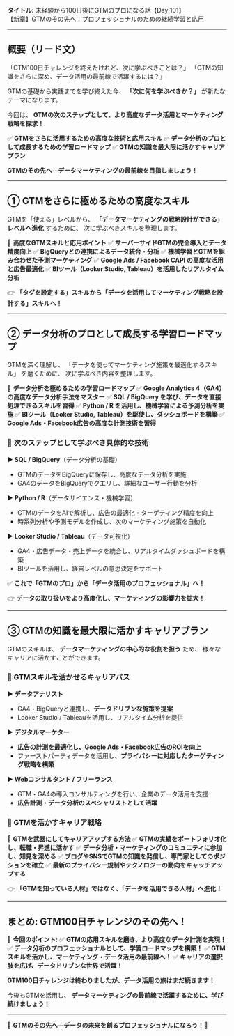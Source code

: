 **タイトル:**
未経験から100日後にGTMのプロになる話【Day 101】\
【新章】GTMのその先へ：プロフェッショナルのための継続学習と応用

---

## **概要（リード文）**

「GTM100日チャレンジを終えたけれど、次に学ぶべきことは？」
「GTMの知識をさらに深め、データ活用の最前線で活躍するには？」

GTMの基礎から実践までを学び終えた今、
**「次に何を学ぶべきか？」** が新たなテーマになります。

今回は、 **GTMの次のステップとして、より高度なデータ活用とマーケティング戦略を探求！**

✅ **GTMをさらに活用するための高度な技術と応用スキル**
✅ **データ分析のプロとして成長するための学習ロードマップ**
✅ **GTMの知識を最大限に活かすキャリアプラン**

**GTMのその先へ—データマーケティングの最前線を目指しましょう！**

---

## **① GTMをさらに極めるための高度なスキル**

GTMを「使える」レベルから、
**「データマーケティングの戦略設計ができる」レベルへ進化** するために、
次に学ぶべきスキルを整理します。

📌 **高度なGTMスキルと応用ポイント**
✅ **サーバーサイドGTMの完全導入とデータ精度向上**
✅ **BigQueryとの連携によるデータ統合・分析**
✅ **機械学習とGTMを組み合わせた予測マーケティング**
✅ **Google Ads / Facebook CAPI の高度な活用と広告最適化**
✅ **BIツール（Looker Studio, Tableau）を活用したリアルタイム分析**

👉 **「タグを設定する」スキルから「データを活用してマーケティング戦略を設計する」スキルへ！**

---

## **② データ分析のプロとして成長する学習ロードマップ**

GTMを深く理解し、
「データを使ってマーケティング施策を最適化するスキル」 を磨くために、
次に学ぶべき内容を整理します。

📌 **データ分析を極めるための学習ロードマップ**
✅ **Google Analytics 4（GA4）の高度なデータ分析手法をマスター**
✅ **SQL / BigQuery を学び、データを直接処理できるスキルを習得**
✅ **Python / R を活用し、機械学習による予測分析を実施**
✅ **BIツール（Looker Studio, Tableau）を駆使し、ダッシュボードを構築**
✅ **Google Ads・Facebook広告の高度な計測技術を習得**

### **🔹 次のステップとして学ぶべき具体的な技術**

▶ **SQL / BigQuery**（データ分析の基礎）
- GTMのデータをBigQueryに保存し、高度なデータ分析を実施
- GA4のデータをBigQueryでクエリし、詳細なユーザー行動を分析

▶ **Python / R**（データサイエンス・機械学習）
- GTMのデータをAIで解析し、広告の最適化・ターゲティング精度を向上
- 時系列分析や予測モデルを作成し、次のマーケティング施策を自動化

▶ **Looker Studio / Tableau**（データ可視化）
- GA4・広告データ・売上データを統合し、リアルタイムダッシュボードを構築
- BIツールを活用し、経営レベルの意思決定をサポート

✅ **これで「GTMのプロ」から「データ活用のプロフェッショナル」へ！**

👉 **データの取り扱いをより高度化し、マーケティングの影響力を拡大！**

---

## **③ GTMの知識を最大限に活かすキャリアプラン**

GTMのスキルは、
**データマーケティングの中心的な役割を担う** ため、
様々なキャリアに活かすことができます。

### **🔹 GTMスキルを活かせるキャリアパス**

▶ **データアナリスト**
- GA4・BigQueryと連携し、**データドリブンな施策を提案**
- Looker Studio / Tableauを活用し、リアルタイム分析を提供

▶ **デジタルマーケター**
- **広告の計測を最適化し、Google Ads・Facebook広告のROIを向上**
- ファーストパーティデータを活用し、**プライバシーに対応したターゲティング戦略を構築**

▶ **Webコンサルタント / フリーランス**
- GTM・GA4の導入コンサルティングを行い、企業のデータ活用を支援
- **広告計測・データ分析のスペシャリストとして活躍**

### **🔹 GTMを活かすキャリア戦略**
📌 **GTMを武器にしてキャリアアップする方法**
✅ **GTMの実績をポートフォリオ化し、転職・昇進に活かす**
✅ **データ分析・マーケティングのコミュニティに参加し、知見を深める**
✅ **ブログやSNSでGTMの知識を発信し、専門家としてのポジションを確立**
✅ **最新のプライバシー規制やテクノロジーの動向をキャッチアップする**

👉 **「GTMを知っている人材」ではなく、「データを活用できる人材」へ進化！**

---

## **まとめ: GTM100日チャレンジのその先へ！**

📌 **今回のポイント:**
✅ **GTMの応用スキルを磨き、より高度なデータ計測を実現！**
✅ **データ分析のプロフェッショナルとして、学習ロードマップを構築！**
✅ **GTMスキルを活かし、マーケティング・データ活用の最前線へ！**
✅ **キャリアの選択肢を広げ、データドリブンな世界で活躍！**

**GTM100日チャレンジは終わりましたが、データ活用の旅はまだ続きます！**

今後もGTMを活用し、
**データマーケティングの最前線で活躍するために、学び続けましょう！**

---

🎊 **GTMのその先へ—データの未来を創るプロフェッショナルになろう！🎊**